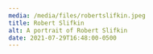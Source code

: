 ```yaml
---
media: /media/files/robertslifkin.jpeg
title: Robert Slifkin
alt: A portrait of Robert Slifkin
date: 2021-07-29T16:48:00-0500
---
```

